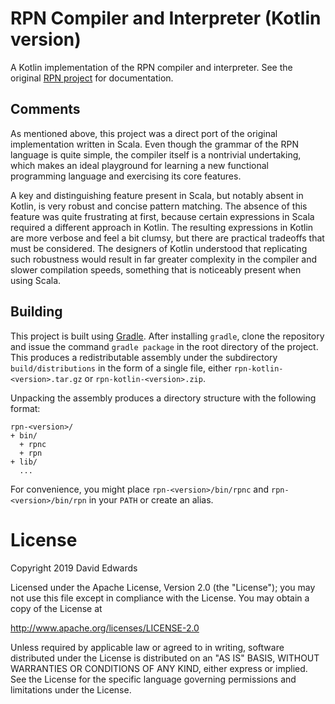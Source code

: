 # RPN Compiler and Interpreter (Kotlin version)
A Kotlin implementation of the RPN compiler and interpreter. See the original [RPN project](https://github.com/davidledwards/rpn) for documentation.

## Comments
As mentioned above, this project was a direct port of the original implementation written in Scala. Even though the grammar of the RPN language is quite simple, the compiler itself is a nontrivial undertaking, which makes an ideal playground for learning a new functional programming language and exercising its core features.

A key and distinguishing feature present in Scala, but notably absent in Kotlin, is very robust and concise pattern matching. The absence of this feature was quite frustrating at first, because certain expressions in Scala required a different approach in Kotlin. The resulting expressions in Kotlin are more verbose and feel a bit clumsy, but there are practical tradeoffs that must be considered. The designers of Kotlin understood that replicating such robustness would result in far greater complexity in the compiler and slower compilation speeds, something that is noticeably present when using Scala.

## Building
This project is built using [Gradle](https://gradle.org/). After installing `gradle`, clone the repository and issue the command `gradle package` in the root directory of the project. This produces a redistributable assembly under the subdirectory `build/distributions` in the form of a single file, either `rpn-kotlin-<version>.tar.gz` or `rpn-kotlin-<version>.zip`.

Unpacking the assembly produces a directory structure with the following format:
```
rpn-<version>/
+ bin/
  + rpnc
  + rpn
+ lib/
  ...
```

For convenience, you might place `rpn-<version>/bin/rpnc` and `rpn-<version>/bin/rpn` in your `PATH` or create an alias.

# License
Copyright 2019 David Edwards

Licensed under the Apache License, Version 2.0 (the "License");
you may not use this file except in compliance with the License.
You may obtain a copy of the License at

http://www.apache.org/licenses/LICENSE-2.0

Unless required by applicable law or agreed to in writing, software
distributed under the License is distributed on an "AS IS" BASIS,
WITHOUT WARRANTIES OR CONDITIONS OF ANY KIND, either express or implied.
See the License for the specific language governing permissions and
limitations under the License.

